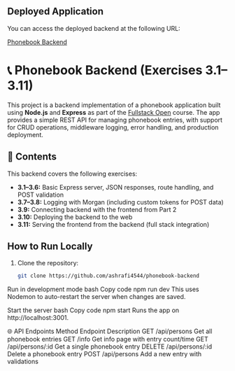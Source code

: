 ## Deployed Application

You can access the deployed backend at the following URL:

[Phonebook Backend](https://phonebook-backend-2czf.onrender.com/)  
# 📞 Phonebook Backend (Exercises 3.1–3.11)

This project is a backend implementation of a phonebook application built using **Node.js** and **Express** as part of the [Fullstack Open](https://fullstackopen.com/en/) course. The app provides a simple REST API for managing phonebook entries, with support for CRUD operations, middleware logging, error handling, and production deployment.

## 📁 Contents

This backend covers the following exercises:

- **3.1–3.6:** Basic Express server, JSON responses, route handling, and POST validation
- **3.7–3.8:** Logging with Morgan (including custom tokens for POST data)
- **3.9:** Connecting backend with the frontend from Part 2
- **3.10:** Deploying the backend to the web
- **3.11:** Serving the frontend from the backend (full stack integration)


## How to Run Locally

1. Clone the repository:
   ```bash
   git clone https://github.com/ashrafi4544/phonebook-backend


Run in development mode
bash
Copy code
npm run dev
This uses Nodemon to auto-restart the server when changes are saved.

Start the server
bash
Copy code
npm start
Runs the app on http://localhost:3001.

🌐 API Endpoints
Method	Endpoint	Description
GET	/api/persons	Get all phonebook entries
GET	/info	Get info page with entry count/time
GET	/api/persons/:id	Get a single phonebook entry
DELETE	/api/persons/:id	Delete a phonebook entry
POST	/api/persons	Add a new entry with validations
